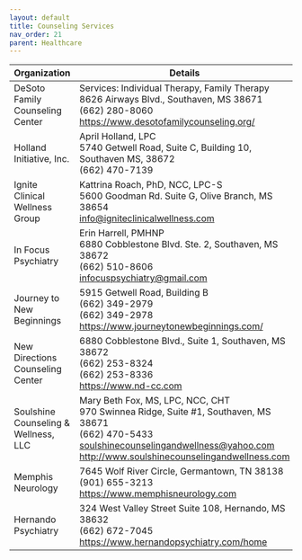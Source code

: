 ```yaml
---
layout: default
title: Counseling Services
nav_order: 21
parent: Healthcare
---
```


| Organization | Details |
|---|---|
| DeSoto Family Counseling Center | Services: Individual Therapy, Family Therapy<br>8626 Airways Blvd., Southaven, MS 38671<br>(662) 280-8060<br><https://www.desotofamilycounseling.org/> |
| Holland Initiative, Inc. | April Holland, LPC<br>5740 Getwell Road, Suite C, Building 10, Southaven MS, 38672<br>(662) 470-7139 |
| Ignite Clinical Wellness Group | Kattrina Roach, PhD, NCC, LPC-S<br>5600 Goodman Rd. Suite G, Olive Branch, MS 38654<br><info@igniteclinicalwellness.com> |
| In Focus Psychiatry | Erin Harrell, PMHNP<br>6880 Cobblestone Blvd. Ste. 2, Southaven, MS 38672<br>(662) 510-8606<br><infocuspsychiatry@gmail.com> |
| Journey to New Beginnings | 5915 Getwell Road, Building B<br>(662) 349-2979<br>(662) 349-2978<br><https://www.journeytonewbeginnings.com/> |
| New Directions Counseling Center | 6880 Cobblestone Blvd., Suite 1, Southaven, MS 38672<br>(662) 253-8324<br>(662) 253-8336<br><https://www.nd-cc.com> |
| Soulshine Counseling & Wellness, LLC | Mary Beth Fox, MS, LPC, NCC, CHT<br>970 Swinnea Ridge, Suite #1, Southaven, MS 38671<br>(662) 470-5433<br><soulshinecounselingandwellness@yahoo.com><br><http://www.soulshinecounselingandwellness.com> |
| Memphis Neurology | 7645 Wolf River Circle, Germantown, TN 38138<br>(901) 655-3213<br><https://www.memphisneurology.com> |
| Hernando Psychiatry | 324 West Valley Street Suite 108, Hernando, MS 38632<br>(662) 672-7045<br><https://www.hernandopsychiatry.com/home> |
